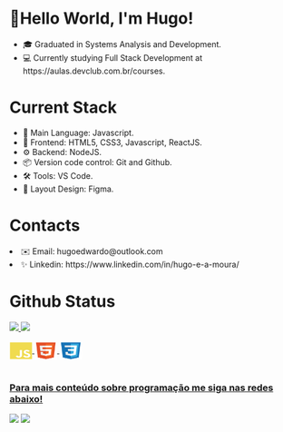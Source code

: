 <h1> 🖖Hello World, I'm Hugo! </h1>
<ul>
  <li>🎓 Graduated in Systems Analysis and Development.</li>
  <li>💻 Currently studying Full Stack Development at <link>https://aulas.devclub.com.br/courses</link>. </li>
</ul>

<h1>Current Stack</h1>
<ul>
  <li>🥇 Main Language: Javascript.</li>
  <li>🎉 Frontend: HTML5, CSS3, Javascript, ReactJS.</li>
  <li>⚙ Backend: NodeJS.</li>
  <li>📦 Version code control: Git and Github.</li>
  <li>🛠️ Tools: VS Code.</li>
  <li>🎨 Layout Design: Figma.</li>
</ul>

<h1>Contacts</h1>
<li>✉️ Email: hugoedwardo@outlook.com</li>
<li>✨ Linkedin: https://www.linkedin.com/in/hugo-e-a-moura/</li>


<h1>Github Status</h1>
<div>
  <a href="https://github.com/hugoeamoura">
  <img height="180em" src="https://github-readme-stats.vercel.app/api?username=hugoeamoura&show_icons=true&theme=tokyonight&include_all_commits=true&count_private=true"/>
  <img height="180em" src="https://github-readme-stats.vercel.app/api/top-langs/?username=hugoeamoura&layout=compact&langs_count=6&theme=tokyonight"/>
</div>
<div style="display: inline_block"><br>
  <img align="center" alt="Js" height="30" width="40" src="https://raw.githubusercontent.com/devicons/devicon/master/icons/javascript/javascript-plain.svg">
  <img align="center" alt="HTML" height="30" width="40" src="https://raw.githubusercontent.com/devicons/devicon/master/icons/html5/html5-original.svg">
  <img align="center" alt="CSS" height="30" width="40" src="https://raw.githubusercontent.com/devicons/devicon/master/icons/css3/css3-original.svg">
</div>
 
 <br>
 
  ### Para mais conteúdo sobre programação me siga nas redes abaixo!
 
<div> 
  <a href="" target="_blank"><img src="https://img.shields.io/badge/-Instagram-%23E4405F?style=for-the-badge&logo=instagram&logoColor=white" target="_blank"></a>
  <a href="https://www.linkedin.com/in/hugo-moura-024150216/" target="_blank"><img src="https://img.shields.io/badge/-LinkedIn-%230077B5?style=for-the-badge&logo=linkedin&logoColor=white" target="_blank"></a> 
 
 

</div>
